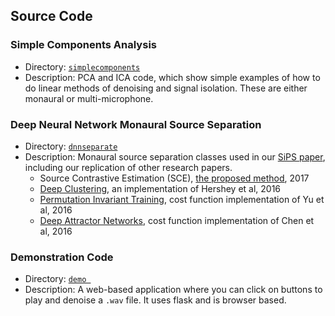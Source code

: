 ## Source Code 


### Simple Components Analysis
- Directory: [`simplecomponents`](https://github.com/Lab41/Magnolia/tree/master/src/simplecomponents)
- Description: PCA and ICA code, which show simple examples of how to do linear methods of denoising and signal isolation. These are either monaural or multi-microphone.

### Deep Neural Network Monaural Source Separation
- Directory: [`dnnseparate`](https://github.com/Lab41/Magnolia/tree/master/src/dnnseparate)
- Description: Monaural source separation classes used in our [SiPS paper](https://arxiv.org/abs/1705.04662), including our replication of other research papers. 
  - Source Contrastive Estimation (SCE), [the proposed method](https://arxiv.org/abs/1705.04662), 2017
  - [Deep Clustering](https://arxiv.org/abs/1508.04306), an implementation of Hershey et al, 2016
  - [Permutation Invariant Training](https://arxiv.org/abs/1607.00325), cost function implementation of Yu et al, 2016
  - [Deep Attractor Networks](https://arxiv.org/abs/1611.08930), cost function implementation of Chen et al, 2016


### Demonstration Code
- Directory: [`demo `](https://github.com/Lab41/Magnolia/tree/master/src/demo)
- Description: A web-based application where you can click on buttons to play and denoise a `.wav` file. It uses flask and is browser based.
